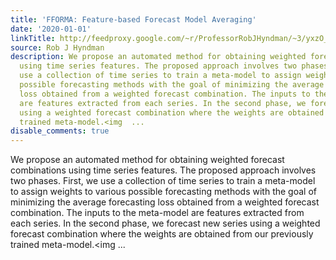 ```yaml
---
title: 'FFORMA: Feature-based Forecast Model Averaging'
date: '2020-01-01'
linkTitle: http://feedproxy.google.com/~r/ProfessorRobJHyndman/~3/yxzO_TherZA/
source: Rob J Hyndman
description: We propose an automated method for obtaining weighted forecast combinations
  using time series features. The proposed approach involves two phases. First, we
  use a collection of time series to train a meta-model to assign weights to various
  possible forecasting methods with the goal of minimizing the average forecasting
  loss obtained from a weighted forecast combination. The inputs to the meta-model
  are features extracted from each series. In the second phase, we forecast new series
  using a weighted forecast combination where the weights are obtained from our previously
  trained meta-model.<img  ...
disable_comments: true
---
```

We propose an automated method for obtaining weighted forecast combinations using time series features. The proposed approach involves two phases. First, we use a collection of time series to train a meta-model to assign weights to various possible forecasting methods with the goal of minimizing the average forecasting loss obtained from a weighted forecast combination. The inputs to the meta-model are features extracted from each series. In the second phase, we forecast new series using a weighted forecast combination where the weights are obtained from our previously trained meta-model.<img  ...